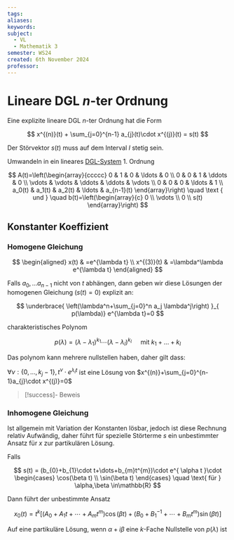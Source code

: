 ```yaml
---
tags: 
aliases: 
keywords: 
subject:
  - VL
  - Mathematik 3
semester: WS24
created: 6th November 2024
professor:
---
```

 

# Lineare DGL $n$-ter Ordnung

Eine explizite lineare DGL $n$-ter Ordnung hat die Form

$$
x^{(n)}(t) + \sum_{j=0}^{n-1} a_{j}(t)\cdot x^{(j)}(t) = s(t)
$$

Der Störvektor $s(t)$ muss auf dem Interval $I$ stetig sein. 

Umwandeln in ein lineares [DGL-System](Analysis/DGL-System.md) 1. Ordnung

$$
A(t)=\left(\begin{array}{ccccc}
0 & 1 & 0 & \ldots & 0 \\
0 & 0 & 1 & \ddots & 0 \\
\vdots & \vdots & \ddots & \ddots & \vdots \\
0 & 0 & 0 & \ldots & 1 \\
a_0(t) & a_1(t) & a_2(t) & \ldots & a_{n-1}(t)
\end{array}\right) \quad \text { und } \quad b(t)=\left(\begin{array}{c}
0 \\ \vdots \\ 0 \\ s(t)
\end{array}\right)
$$

## Konstanter Koeffizient

### Homogene Gleichung

$$
\begin{aligned}
x(t) & =e^{\lambda t} \\
x^{(3)}(t) & =\lambda^\lambda e^{\lambda t}
\end{aligned}
$$

Falls $a_{0}, \dots a_{n-1}$ nicht von $t$ abhängen, dann geben wir diese Lösungen der homogenen Gleichung ($s(t)=0$) explizit an:


$$
\underbrace{ \left(\lambda^n+\sum_{j=0}^n a_j \lambda^j\right) }_{ p(\lambda)} e^{\lambda t}=0
$$


charakteristisches Polynom

$$
p(\lambda)=\left(\lambda-\lambda_1\right)^{k_1} \cdots\left(\lambda-\lambda_l\right)^{k_l} \quad \text{ mit } k_{1}+\dots + k_{l}
$$

Das polynom kann mehrere nullstellen haben, daher gilt dass:

$\forall\nu : {\{ 0,\dots,k_{j} - 1\}},\, t^{\nu}\cdot e^{\lambda_{i} t}$ ist eine Lösung von $x^{(n)}+\sum_{j=0}^{n-1}a_{j}\cdot x^{(j)}=0$

> [!success]- Beweis
> 

### Inhomogene Gleichung

Ist allgemein mit Variation der Konstanten lösbar, jedoch ist diese Rechnung relativ Aufwändig, daher führt für spezielle Störterme $s$ ein unbestimmter Ansatz für $x$ zur partikulären Lösung.

Falls

$$
s(t) = (b_{0}+b_{1}\cdot t+\dots+b_{m}t^{m})\cdot e^{ \alpha t }\cdot \begin{cases}
\cos(\beta t) \\
\sin(\beta t)
\end{cases} \quad \text{ für } \alpha,\beta \in\mathbb{R}
$$

Dann führt der unbestimmte Ansatz 

$$
x_0(t)=t^k\left[\left(A_0+A_1 t+\cdots+A_m t^m\right) \cos (\beta t)+\left(B_0+B_1^{-1}+\cdots+B_m t^m\right) \sin (\beta t)\right]
$$

Auf eine partikuläre Lösung, wenn $\alpha+i\beta$ eine $k$-Fache Nullstelle von $p(\lambda)$ ist